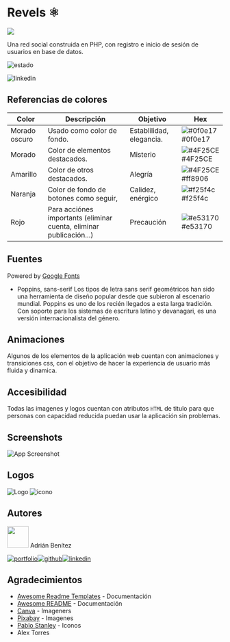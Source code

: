 # Revels ⚛️

![](https://snipboard.io/SLDhQC.jpg)

Una red social construida en PHP, con registro e inicio de sesión de usuarios en base de datos.

![estado](https://img.shields.io/badge/ESTADO-en%20desarrollo-F18F01?style=for-the-badge)

![linkedin](https://img.shields.io/badge/Documentación_de_estilo-792FE7?style=for-the-badge)


## Referencias de colores

| Color           |Descripción | Objetivo  | Hex                                                                |
| ---------------| - | - |------------------------------------------------------------------ |
| Morado oscuro | Usado como color de fondo. | Establilidad, elegancia. | ![#0f0e17](https://via.placeholder.com/10/0f0e17?text=+) #0f0e17 |
| Morado | Color de elementos destacados. | Misterio | ![#4F25CE](https://via.placeholder.com/10/4F25CE?text=+) #4F25CE |
| Amarillo | Color de otros destacados. | Alegría | ![#4F25CE](https://via.placeholder.com/10/ff8906?text=+) #ff8906 |
| Naranja | Color de fondo de botones como seguir, | Calidez, enérgico | ![#f25f4c](https://via.placeholder.com/10/f25f4c?text=+) #f25f4c |
| Rojo | Para acciónes importants (eliminar cuenta, eliminar publicación...) | Precaución | ![#e53170](https://via.placeholder.com/10/e53170?text=+) #e53170 |

## Fuentes
Powered by [Google Fonts](https://fonts.google.com/)

- Poppins, sans-serif
Los tipos de letra sans serif geométricos han sido una herramienta de diseño popular desde que subieron al escenario mundial. Poppins es uno de los recién llegados a esta larga tradición. Con soporte para los sistemas de escritura latino y devanagari, es una versión internacionalista del género.

## Animaciones

Algunos de los elementos de la aplicación web cuentan con animaciones y transiciones css, con el objetivo de hacer la experiencia de usuario más fluida y dinamica.


## Accesibilidad

Todas las imagenes y logos cuentan con atributos <code>HTML</code> de titulo para que personas con capacidad reducida puedan usar la aplicación sin problemas.

## Screenshots

![App Screenshot](https://via.placeholder.com/468x300?text=App+Screenshot+Here)


## Logos
![Logo](https://snipboard.io/JSD0jr.jpg)
![icono](https://snipboard.io/WxGoVQ.jpg)

## Autores

<img src="https://avatars.dicebear.com/api/adventurer/adrianbenitez.svg" width="50px"> Adrián Benítez

[![portfolio](https://img.shields.io/badge/mi_portfolio-34D399?style=for-the-badge&logo=ko-fi&logoColor=white)](https://adrianbenitez.vercel.app/)[![github](https://img.shields.io/badge/github-000?style=for-the-badge&logo=github&logoColor=white)](https://www.linkedin.com/in/adrián-bntz)[![linkedin](https://img.shields.io/badge/linkedin-0A66C2?style=for-the-badge&logo=linkedin&logoColor=white)](https://www.linkedin.com/in/adrián-bntz) 


## Agradecimientos

 - [Awesome Readme Templates](https://awesomeopensource.com/project/elangosundar/awesome-README-templates) - Documentación
 - [Awesome README](https://github.com/matiassingers/awesome-readme) - Documentación
 - [Canva](https://www.canva.com/) - Imageners
 - [Pixabay](https://pixabay.com/) - Imagenes
 - [Pablo Stanley](https://avataaars.com/) - Iconos
 - Alex Torres
